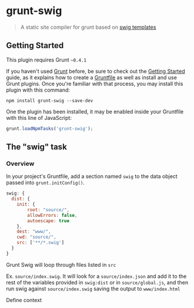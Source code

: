 # grunt-swig

> A static site compiler for grunt based on [swig templates](http://paularmstrong.github.com/swig/)

## Getting Started
This plugin requires Grunt `~0.4.1`

If you haven't used [Grunt](http://gruntjs.com/) before, be sure to check out the [Getting Started](http://gruntjs.com/getting-started) guide, as it explains how to create a [Gruntfile](http://gruntjs.com/sample-gruntfile) as well as install and use Grunt plugins. Once you're familiar with that process, you may install this plugin with this command:

```shell
npm install grunt-swig --save-dev
```

One the plugin has been installed, it may be enabled inside your Gruntfile with this line of JavaScript:

```js
grunt.loadNpmTasks('grunt-swig');
```

## The "swig" task

### Overview
In your project's Gruntfile, add a section named `swig` to the data object passed into `grunt.initConfig()`.

```js
swig: {
  dist: {
    init: {
        root: "source/",
        allowErrors: false,
        autoescape: true
    },
    dest: "www/",
    cwd: "source/",
    src: ['**/*.swig']
  }
}
```

Grunt Swig will loop through files listed in `src`

Ex. `source/index.swig`. It will look for a `source/index.json` and add it to
the rest of the variables provided in `swig:dist` or in `source/global.js`, and then run swig
against `source/index.swig` saving the output to `www/index.html`

Define context
